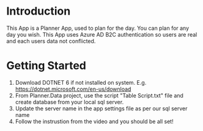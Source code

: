 # Introduction 
This App is a Planner App, used to plan for the day. You can plan for any day you wish. This App uses Azure AD B2C authentication so users are real and each users data not conflicted.

# Getting Started
1. Download DOTNET 6 if not installed on system. E.g. https://dotnet.microsoft.com/en-us/download
2. From Planner.Data project, use the script "Table Script.txt" file and create database from your local sql server.
3. Update the server name in the app settings file as per our sql server name
4. Follow the instrustion from the video and you should be all set!
